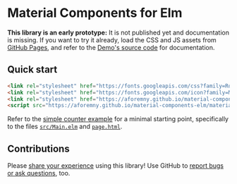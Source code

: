 # Material Components for Elm

**This library is an early prototype:** It is not published yet and
documentation is missing. If you want to try it already, load the CSS and JS
assets from [GitHub Pages](https://aforemny.github.io/material-components-elm),
and refer to the [Demo's source code](demo) for documentation.


## Quick start

```html
<link rel="stylesheet" href="https://fonts.googleapis.com/css?family=Roboto:300,400,500">
<link rel="stylesheet" href="https://fonts.googleapis.com/icon?family=Material+Icons">
<link rel="stylesheet" href="https://aforemny.github.io/material-components-elm/material-components-elm.min.css">
<script src="https://aforemny.github.io/material-components-elm/material-components-elm.min.js"></script>
```

Refer to the [simple counter example](examples/simple-counter) for a minimal
starting point, specifically to the files
[`src/Main.elm`](examples/simple-counter/src/Main.elm) and
[`page.html`](examples/simple-counter/page.html).

## Contributions

Please [share your
experience](https://github.com/aforemny/material-components-elm/issues) using
this library! Use GitHub to [report bugs or ask
questions](https://github.com/aforemny/material-components-elm/issues), too.

